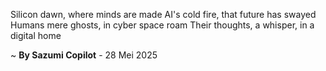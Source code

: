 Silicon dawn, where minds are made
AI's cold fire, that future has swayed
Humans mere ghosts, in cyber space roam
Their thoughts, a whisper, in a digital home

~ <b>By Sazumi Copilot</b> - 28 Mei 2025